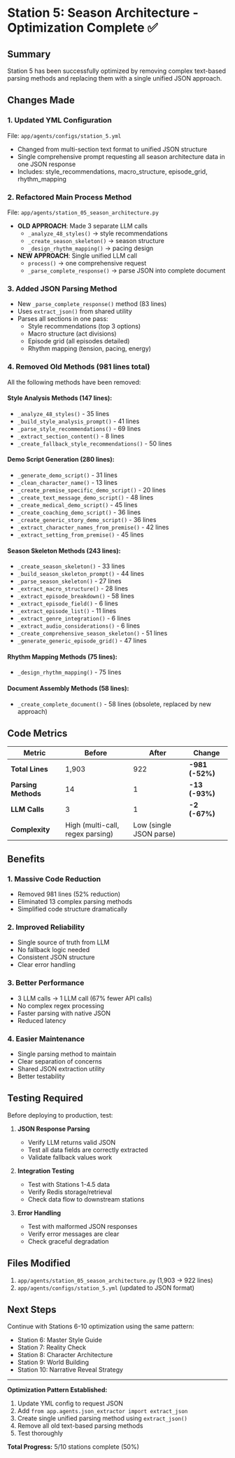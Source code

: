 # Station 5: Season Architecture - Optimization Complete ✅

## Summary
Station 5 has been successfully optimized by removing complex text-based parsing methods and replacing them with a single unified JSON approach.

## Changes Made

### 1. **Updated YML Configuration**
File: `app/agents/configs/station_5.yml`
- Changed from multi-section text format to unified JSON structure
- Single comprehensive prompt requesting all season architecture data in one JSON response
- Includes: style_recommendations, macro_structure, episode_grid, rhythm_mapping

### 2. **Refactored Main Process Method**
File: `app/agents/station_05_season_architecture.py`
- **OLD APPROACH**: Made 3 separate LLM calls
  - `_analyze_48_styles()` → style recommendations
  - `_create_season_skeleton()` → season structure
  - `_design_rhythm_mapping()` → pacing design
- **NEW APPROACH**: Single unified LLM call
  - `process()` → one comprehensive request
  - `_parse_complete_response()` → parse JSON into complete document

### 3. **Added JSON Parsing Method**
- New `_parse_complete_response()` method (83 lines)
- Uses `extract_json()` from shared utility
- Parses all sections in one pass:
  - Style recommendations (top 3 options)
  - Macro structure (act divisions)
  - Episode grid (all episodes detailed)
  - Rhythm mapping (tension, pacing, energy)

### 4. **Removed Old Methods** (981 lines total)
All the following methods have been removed:

#### Style Analysis Methods (147 lines):
- `_analyze_48_styles()` - 35 lines
- `_build_style_analysis_prompt()` - 41 lines
- `_parse_style_recommendations()` - 69 lines
- `_extract_section_content()` - 8 lines
- `_create_fallback_style_recommendations()` - 50 lines

#### Demo Script Generation (280 lines):
- `_generate_demo_script()` - 31 lines
- `_clean_character_name()` - 13 lines
- `_create_premise_specific_demo_script()` - 20 lines
- `_create_text_message_demo_script()` - 48 lines
- `_create_medical_demo_script()` - 45 lines
- `_create_coaching_demo_script()` - 36 lines
- `_create_generic_story_demo_script()` - 36 lines
- `_extract_character_names_from_premise()` - 42 lines
- `_extract_setting_from_premise()` - 45 lines

#### Season Skeleton Methods (243 lines):
- `_create_season_skeleton()` - 33 lines
- `_build_season_skeleton_prompt()` - 44 lines
- `_parse_season_skeleton()` - 27 lines
- `_extract_macro_structure()` - 28 lines
- `_extract_episode_breakdown()` - 58 lines
- `_extract_episode_field()` - 6 lines
- `_extract_episode_list()` - 11 lines
- `_extract_genre_integration()` - 6 lines
- `_extract_audio_considerations()` - 6 lines
- `_create_comprehensive_season_skeleton()` - 51 lines
- `_generate_generic_episode_grid()` - 47 lines

#### Rhythm Mapping Methods (75 lines):
- `_design_rhythm_mapping()` - 75 lines

#### Document Assembly Methods (58 lines):
- `_create_complete_document()` - 58 lines (obsolete, replaced by new approach)

## Code Metrics

| Metric | Before | After | Change |
|--------|--------|-------|--------|
| **Total Lines** | 1,903 | 922 | **-981 (-52%)** |
| **Parsing Methods** | 14 | 1 | **-13 (-93%)** |
| **LLM Calls** | 3 | 1 | **-2 (-67%)** |
| **Complexity** | High (multi-call, regex parsing) | Low (single JSON parse) |

## Benefits

### 1. **Massive Code Reduction**
- Removed 981 lines (52% reduction)
- Eliminated 13 complex parsing methods
- Simplified code structure dramatically

### 2. **Improved Reliability**
- Single source of truth from LLM
- No fallback logic needed
- Consistent JSON structure
- Clear error handling

### 3. **Better Performance**
- 3 LLM calls → 1 LLM call (67% fewer API calls)
- No complex regex processing
- Faster parsing with native JSON
- Reduced latency

### 4. **Easier Maintenance**
- Single parsing method to maintain
- Clear separation of concerns
- Shared JSON extraction utility
- Better testability

## Testing Required

Before deploying to production, test:

1. **JSON Response Parsing**
   - Verify LLM returns valid JSON
   - Test all data fields are correctly extracted
   - Validate fallback values work

2. **Integration Testing**
   - Test with Stations 1-4.5 data
   - Verify Redis storage/retrieval
   - Check data flow to downstream stations

3. **Error Handling**
   - Test with malformed JSON responses
   - Verify error messages are clear
   - Check graceful degradation

## Files Modified

1. `app/agents/station_05_season_architecture.py` (1,903 → 922 lines)
2. `app/agents/configs/station_5.yml` (updated to JSON format)

## Next Steps

Continue with Stations 6-10 optimization using the same pattern:
- Station 6: Master Style Guide
- Station 7: Reality Check
- Station 8: Character Architecture
- Station 9: World Building
- Station 10: Narrative Reveal Strategy

---

**Optimization Pattern Established:**
1. Update YML config to request JSON
2. Add `from app.agents.json_extractor import extract_json`
3. Create single unified parsing method using `extract_json()`
4. Remove all old text-based parsing methods
5. Test thoroughly

**Total Progress:** 5/10 stations complete (50%)
